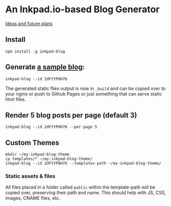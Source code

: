 # An Inkpad.io-based Blog Generator

[Ideas and future plans](https://www.inkpad.io/dpOnvOCG0r)


## Install

    npm install -g inkpad-blog


## Generate [a sample blog](https://www.inkpad.io/2dFtYP8H76):

    inkpad-blog --id 2dFtYP8H76

The generated static files output is now in `_build` and can be copied over to your nginx or push to Github Pages or just something that can serve static html files.


## Render 5 blog posts per page (default 3)

    inkpad-blog --id 2dFtYP8H76 --per-page 5


## Custom Themes

    mkdir ~/my-inkpad-blog-theme
    cp templates/* ~/my-inkpad-blog-theme/
    inkpad-blog --id 2dFtYP8H76 --templates-path ~/my-inkpad-blog-theme/

### Static assets & files

All files placed in a folder called `public` within the template-path will be copied over, preserving their path and name. This should help with JS, CSS,
images, CNAME files, etc.

